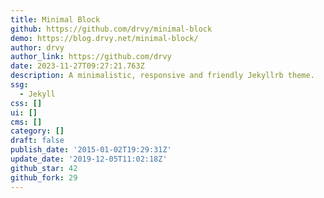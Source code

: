 ```yaml
---
title: Minimal Block
github: https://github.com/drvy/minimal-block
demo: https://blog.drvy.net/minimal-block/
author: drvy
author_link: https://github.com/drvy
date: 2023-11-27T09:27:21.763Z
description: A minimalistic, responsive and friendly Jekyllrb theme.
ssg:
  - Jekyll
css: []
ui: []
cms: []
category: []
draft: false
publish_date: '2015-01-02T19:29:31Z'
update_date: '2019-12-05T11:02:18Z'
github_star: 42
github_fork: 29
---
```

